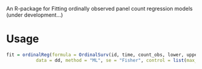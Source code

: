 An R-package for Fitting ordinally observed panel count regression models
(under development...)
# Usage
```R
fit = ordinalReg(formula = OrdinalSurv(id, time, count_obs, lower, upper) ~ x1 + x2,
           data = dd, method = "ML", se = "Fisher", control = list(max_iter = 100))
```
